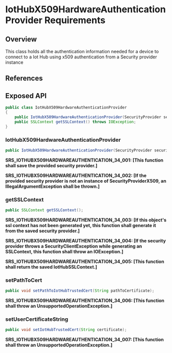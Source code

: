 # IotHubX509HardwareAuthenticationProvider Requirements

## Overview

This class holds all the authentication information needed for a device to connect to a Iot Hub using x509 authentication from a Security provider instance

## References

## Exposed API

```java
public class IotHubX509HardwareAuthenticationProvider
{
    public IotHubX509HardwareAuthenticationProvider(SecurityProvider securityProvider);
    public SSLContext getSSLContext() throws IOException;   
}
```

### IotHubX509HardwareAuthenticationProvider
```java
public IotHubX509HardwareAuthenticationProvider(SecurityProvider securityProvider);
```

**SRS_IOTHUBX509HARDWAREAUTHENTICATION_34_001: [**This function shall save the provided security provider.**]**

**SRS_IOTHUBX509HARDWAREAUTHENTICATION_34_002: [**If the provided security provider is not an instance of SecurityProviderX509, an IllegalArgumentException shall be thrown.**]**


### getSSLContext
```java
public SSLContext getSSLContext();
```

**SRS_IOTHUBX509HARDWAREAUTHENTICATION_34_003: [**If this object's ssl context has not been generated yet, this function shall generate it from the saved security provider.**]**

**SRS_IOTHUBX509HARDWAREAUTHENTICATION_34_004: [**If the security provider throws a SecurityClientException while generating an SSLContext, this function shall throw an IOException.**]**

**SRS_IOTHUBX509HARDWAREAUTHENTICATION_34_005: [**This function shall return the saved IotHubSSLContext.**]**


### setPathToCert
```java
public void setPathToIotHubTrustedCert(String pathToCertificate);
```

**SRS_IOTHUBX509HARDWAREAUTHENTICATION_34_006: [**This function shall throw an UnsupportedOperationException.**]**


### setUserCertificateString
```java
public void setIotHubTrustedCert(String certificate);
```

**SRS_IOTHUBX509HARDWAREAUTHENTICATION_34_007: [**This function shall throw an UnsupportedOperationException.**]**
